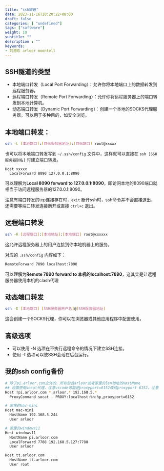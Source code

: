 ```yaml
---
title: "ssh隧道"
date: 2023-11-16T20:20:22+08:00
draft: false
categories: [ "undefined"]
tags: ["software"]
weight: 10
subtitle: ""
description : ""
keywords:
- 刘港欢 arloor moontell
---
```



## SSH隧道的类型

- 本地端口转发（Local Port Forwarding）：允许你将本地端口上的数据转发到远程服务器。
- 远程端口转发（Remote Port Forwarding）：允许你将远程服务器上的端口转发到本地计算机。
- 动态端口转发（Dynamic Port Forwarding）：创建一个本地的SOCKS代理服务器，可以用于多种目的，如安全浏览。

## **本地端口转发：**

```bash
ssh -L [本地端口]:[目标服务器地址]:[目标端口] root@xxxxx
```

也可以将本地端口转发写到 `~/.ssh/config` 文件中，这样就可以直接在 `ssh [SSH服务器别名]` 时建立端口转发。

```shell
Host xxxxx
  LocalForward 8090 127.0.0.1:8090
```

可以理解为**Local 8090 forward to 127.0.0.1:8090**，即访问本地的8090端口就相当于访问远程服务器的127.0.0.1:8090。

注意有端口转发的tcp连接存在时，`exit` 断开ssh时，ssh命令并不会直接退出，还需要等端口转发连接断开或直接 `ctrl+c` 退出。


## **远程端口转发**

```bash
ssh -R [远程端口]:[本地地址]:[本地端口] root@xxxxxx
```

这允许远程服务器上的用户连接到你本地机器上的服务。

对应的 `.ssh/config` 内容如下：

```bash
RemoteForward 7890 localhost:7890
```

可以理解为**Remote 7890 forward to 本机的localhost:7890**，这其实是让远程服务器使用本机的clash代理

## **动态端口转发**

```bash
ssh -D [本地端口] [SSH服务器用户名]@[SSH服务器地址]
```

这会创建一个SOCKS代理，你可以在浏览器或其他应用程序中配置使用。

## 高级选项

- 可以使用 -N 选项在不执行远程命令的情况下建立SSH连接。
- 使用 -f 选项可以使SSH会话在后台运行。

## 我的ssh config备份

```bash
# 除了pi.arloor.com之外的，所有包含arloor或者家里的lan地址的HostName
## 设置使用socat代理，注意vscode可能把proxyport=6152改成proxyport 6152，注意手动恢复
Host !pi.arloor.com *.arloor.* 192.168.5.*
  ProxyCommand socat - PROXY:localhost:%h:%p,proxyport=6152

# 家里的mac-mini
Host mac-mini
  HostName 192.168.5.244
  User arloor

# 家里的windows11
Host windows11
  HostName pi.arloor.com
  LocalForward 7788 192.168.5.127:7788
  User arloor

Host tt.arloor.com
  HostName tt.arloor.com
  User root
```

